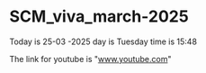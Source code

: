 # SCM_viva_march-2025

Today is 25-03 -2025
day is Tuesday 
time is 15:48

The link for youtube is "www.youtube.com"